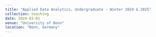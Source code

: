```yaml
---
title: "Applied Data Analytics, Undergraduate - Winter 2024 & 2025"
collection: teaching
date: 2024-03-01
venue: "University of Bonn"
location: "Bonn, Germany"
---
```

